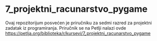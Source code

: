 # 7_projektni_racunarstvo_pygame

Ovaj repozitorijum posvećen je priručniku za sedmi razred za projektni zadatak iz programiranja. Priručnik se na Petlji nalazi ovde https://petlja.org/biblioteka/r/kursevi/7_projektni_racunarstvo_pygame
